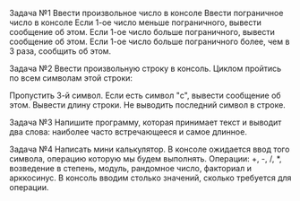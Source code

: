Задача №1 Ввести произвольное число в консоле Ввести пограничное число в консоле Если 1-ое число меньше пограничного, вывести сообщение об этом. Если 1-ое число больше пограничного, вывести сообщение об этом. Если 1-ое число больше пограничного более, чем в 3 раза, сообщить об этом.

Задача №2 Ввести произвольную строку в консоль. Циклом пройтись по всем символам этой строки:

Пропустить 3-й символ. Если есть символ "c", вывести сообщение об этом. Вывести длину строки. Не выводить последний символ в строке.

Задача №3 Напишите программу, которая принимает текст и выводит два слова: наиболее часто встречающееся и самое длинное.

Задача №4 Написать мини калькулятор. В консоле ожидается ввод того символа, операцию которую мы будем выполнять. Операции: +, -, /, *, возведение в степень, модуль, рандомное число, факториал и арккосинус. В консоль вводим столько значений, сколько требуется для операции.
